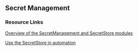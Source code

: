 ## Secret Management 

### Resource Links

[Overview of the SecretManagement and SecretStore modules](https://learn.microsoft.com/en-us/powershell/utility-modules/secretmanagement/overview)

[Use the SecretStore in automation](https://learn.microsoft.com/en-us/powershell/utility-modules/secretmanagement/how-to/using-secrets-in-automation)

